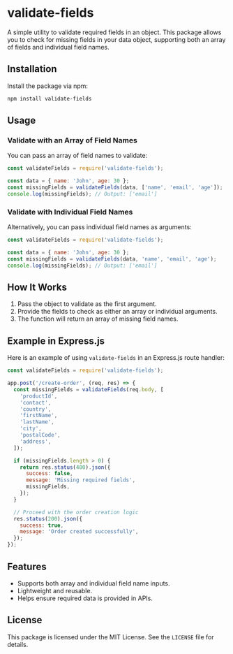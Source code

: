 
# validate-fields

A simple utility to validate required fields in an object. This package allows you to check for missing fields in your data object, supporting both an array of fields and individual field names.

## Installation

Install the package via npm:

```bash
npm install validate-fields
```

## Usage

### Validate with an Array of Field Names
You can pass an array of field names to validate:

```javascript
const validateFields = require('validate-fields');

const data = { name: 'John', age: 30 };
const missingFields = validateFields(data, ['name', 'email', 'age']);
console.log(missingFields); // Output: ['email']
```

### Validate with Individual Field Names
Alternatively, you can pass individual field names as arguments:

```javascript
const validateFields = require('validate-fields');

const data = { name: 'John', age: 30 };
const missingFields = validateFields(data, 'name', 'email', 'age');
console.log(missingFields); // Output: ['email']
```

## How It Works

1. Pass the object to validate as the first argument.
2. Provide the fields to check as either an array or individual arguments.
3. The function will return an array of missing field names.

## Example in Express.js
Here is an example of using `validate-fields` in an Express.js route handler:

```javascript
const validateFields = require('validate-fields');

app.post('/create-order', (req, res) => {
  const missingFields = validateFields(req.body, [
    'productId',
    'contact',
    'country',
    'firstName',
    'lastName',
    'city',
    'postalCode',
    'address',
  ]);

  if (missingFields.length > 0) {
    return res.status(400).json({
      success: false,
      message: 'Missing required fields',
      missingFields,
    });
  }

  // Proceed with the order creation logic
  res.status(200).json({
    success: true,
    message: 'Order created successfully',
  });
});
```

## Features

- Supports both array and individual field name inputs.
- Lightweight and reusable.
- Helps ensure required data is provided in APIs.

## License

This package is licensed under the MIT License. See the `LICENSE` file for details.
